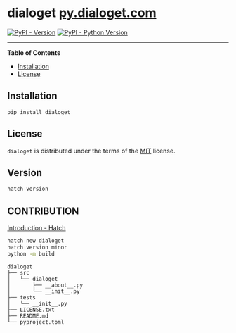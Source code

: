 # dialoget [py.dialoget.com](https://py.dialoget.com/)


[![PyPI - Version](https://img.shields.io/pypi/v/dialoget.svg)](https://pypi.org/project/dialoget)
[![PyPI - Python Version](https://img.shields.io/pypi/pyversions/dialoget.svg)](https://pypi.org/project/dialoget)

-----

**Table of Contents**

- [Installation](#installation)
- [License](#license)

## Installation

```console
pip install dialoget
```

## License

`dialoget` is distributed under the terms of the [MIT](https://spdx.org/licenses/MIT.html) license.

## Version

```bash
hatch version
```


## CONTRIBUTION

[Introduction - Hatch](https://hatch.pypa.io/latest/intro/)

```bash
hatch new dialoget
hatch version minor
python -m build
```


```
dialoget
├── src
│   └── dialoget
│       ├── __about__.py
│       └── __init__.py
├── tests
│   └── __init__.py
├── LICENSE.txt
├── README.md
└── pyproject.toml
```
